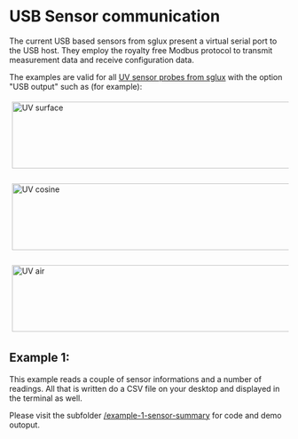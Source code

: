# USB Sensor communication

The current USB based sensors from sglux present a virtual serial port to the USB host.
They employ the royalty free Modbus protocol to transmit measurement data and receive configuration data.

The examples are valid for all [UV sensor probes from sglux](https://sglux.de/en/product-category/uv-sensors/) with the option "USB output" such as (for example):

<div class="row" >
  <div class="column"><img src="https://sglux.de/data-matrix/uploads/2015/11/sglux_uv-surface_UVI.jpg" height=120 alt="UV surface" style="width:100%; padding:5px">
  </div>&nbsp;&nbsp;<div class="column">
    <img src="https://sglux.de/data-matrix/uploads/2015/06/sglux-uv-cosine-300x300.jpg" height=120 alt="UV cosine" style="width:100%; padding:5px">
  </div>&nbsp;&nbsp;<div class="column">
    <img src="https://sglux.de/data-matrix/uploads/2015/06/sglux-uv-air-300x300.jpg" height=120 alt="UV air" style="width:100%; padding:5px">
  </div>
</div>


## Example 1:
This example reads a couple of sensor informations and a number of readings. All that is written do a CSV file on your desktop and displayed in the terminal as well.

Please visit the subfolder [/example-1-sensor-summary](/example-1-sensor-summary) for code and demo outoput.


